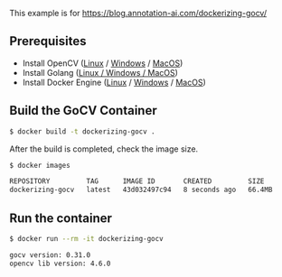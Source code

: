 This example is for https://blog.annotation-ai.com/dockerizing-gocv/

## Prerequisites
- Install OpenCV ([Linux](https://docs.opencv.org/4.x/d7/d9f/tutorial_linux_install.html) / [Windows](https://docs.opencv.org/4.x/d3/d52/tutorial_windows_install.html) / [MacOS](https://docs.opencv.org/4.x/d0/db2/tutorial_macos_install.html))
- Install Golang ([Linux / Windows / MacOS](https://go.dev/doc/install))
- Install Docker Engine ([Linux](https://docs.docker.com/desktop/install/linux-install/) / [Windows](https://docs.docker.com/desktop/install/windows-install/) / [MacOS](https://docs.docker.com/desktop/install/mac-install/))

## Build the GoCV Container
```bash
$ docker build -t dockerizing-gocv .
```

After the build is completed, check the image size.
```bash
$ docker images

REPOSITORY         TAG      IMAGE ID       CREATED         SIZE
dockerizing-gocv   latest   43d032497c94   8 seconds ago   66.4MB
```

## Run the container
```bash
$ docker run --rm -it dockerizing-gocv

gocv version: 0.31.0
opencv lib version: 4.6.0
```
